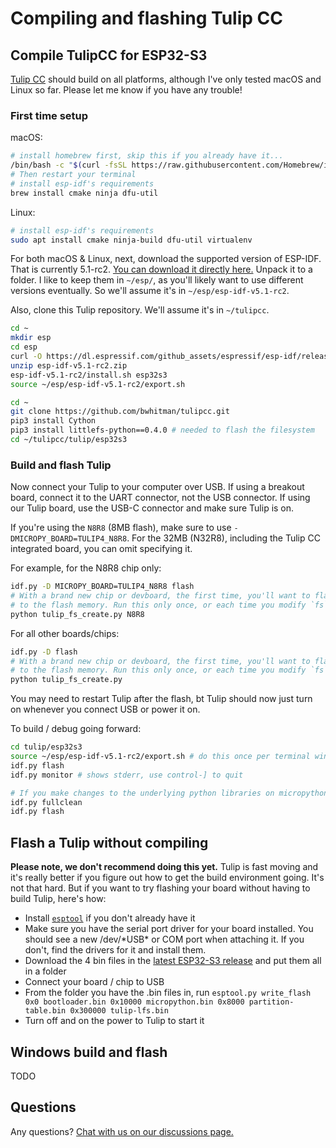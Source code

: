 # Compiling and flashing Tulip CC

## Compile TulipCC for ESP32-S3

[Tulip CC](../README.md) should build on all platforms, although I've only tested macOS and Linux so far. Please let me know if you have any trouble!

### First time setup

macOS:
```bash
# install homebrew first, skip this if you already have it...
/bin/bash -c "$(curl -fsSL https://raw.githubusercontent.com/Homebrew/install/HEAD/install.sh)"
# Then restart your terminal
# install esp-idf's requirements
brew install cmake ninja dfu-util
```

Linux:
```bash
# install esp-idf's requirements
sudo apt install cmake ninja-build dfu-util virtualenv
```

For both macOS & Linux, next, download the supported version of ESP-IDF. That is currently 5.1-rc2. [You can download it directly here.](https://dl.espressif.com/github_assets/espressif/esp-idf/releases/download/v5.1-rc2/esp-idf-v5.1-rc2.zip) Unpack it to a folder. I like to keep them in `~/esp/`, as you'll likely want to use different versions eventually. So we'll assume it's in `~/esp/esp-idf-v5.1-rc2`.

Also, clone this Tulip repository. We'll assume it's in `~/tulipcc`.

```bash
cd ~
mkdir esp
cd esp
curl -O https://dl.espressif.com/github_assets/espressif/esp-idf/releases/download/v5.1-rc2/esp-idf-v5.1-rc2.zip
unzip esp-idf-v5.1-rc2.zip
esp-idf-v5.1-rc2/install.sh esp32s3
source ~/esp/esp-idf-v5.1-rc2/export.sh

cd ~
git clone https://github.com/bwhitman/tulipcc.git 
pip3 install Cython
pip3 install littlefs-python==0.4.0 # needed to flash the filesystem
cd ~/tulipcc/tulip/esp32s3
```

### Build and flash Tulip 

Now connect your Tulip to your computer over USB. If using a breakout board, connect it to the UART connector, not the USB connector. If using our Tulip board, use the USB-C connector and make sure Tulip is on. 

If you're using the `N8R8` (8MB flash), make sure to use `-DMICROPY_BOARD=TULIP4_N8R8`. For the 32MB (N32R8), including the Tulip CC integrated board, you can omit specifying it.

For example, for the N8R8 chip only:

```bash
idf.py -D MICROPY_BOARD=TULIP4_N8R8 flash 
# With a brand new chip or devboard, the first time, you'll want to flash Tulip's filesystem 
# to the flash memory. Run this only once, or each time you modify `fs` if you're developing Tulip itself.
python tulip_fs_create.py N8R8
```

For all other boards/chips:

```bash
idf.py -D flash 
# With a brand new chip or devboard, the first time, you'll want to flash Tulip's filesystem 
# to the flash memory. Run this only once, or each time you modify `fs` if you're developing Tulip itself.
python tulip_fs_create.py
```

You may need to restart Tulip after the flash, bt Tulip should now just turn on whenever you connect USB or power it on. 

To build / debug going forward:

```bash
cd tulip/esp32s3
source ~/esp/esp-idf-v5.1-rc2/export.sh # do this once per terminal window
idf.py flash
idf.py monitor # shows stderr, use control-] to quit

# If you make changes to the underlying python libraries on micropython, you want to fully clean the build 
idf.py fullclean
idf.py flash
```

## Flash a Tulip without compiling

**Please note, we don't recommend doing this yet.** Tulip is fast moving and it's really better if you figure out how to get the build environment going. It's not that hard. But if you want to try flashing your board without having to build Tulip, here's how:

 * Install [`esptool`](https://docs.espressif.com/projects/esptool/en/latest/esp32/installation.html) if you don't already have it
 * Make sure you have the serial port driver for your board installed. You should see a new /dev/\*USB\* or COM port when attaching it. If you don't, find the drivers for it and install them.
 * Download the 4 bin files in the [latest ESP32-S3 release](https://github.com/bwhitman/tulipcc/releases) and put them all in a folder
 * Connect your board / chip to USB
 * From the folder you have the .bin files in, run `esptool.py write_flash 0x0 bootloader.bin 0x10000 micropython.bin 0x8000 partition-table.bin 0x300000 tulip-lfs.bin`
 * Turn off and on the power to Tulip to start it 



## Windows build and flash

TODO 

## Questions

Any questions? [Chat with us on our discussions page.](https://github.com/bwhitman/tulipcc/discussions)

